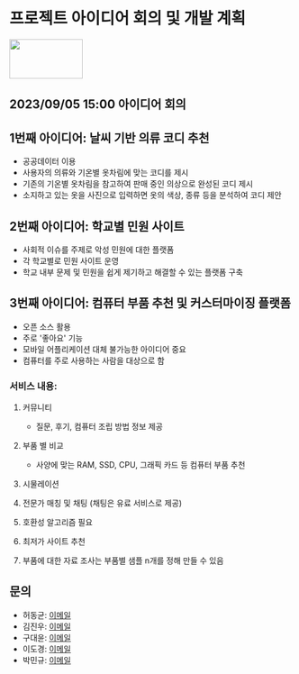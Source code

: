 # 프로젝트 아이디어 회의 및 개발 계획

<img src="https://github.com/donggyunhuh/TeamProject_Flower/blob/main/%EB%A1%9C%EA%B3%A0%20%EC%82%AC%EC%A7%84/%EB%A1%9C%EA%B3%A0%20%EC%98%88%EC%8B%9C.png?raw=true" width="130" height="70"/>

## 2023/09/05 15:00 아이디어 회의

## 1번째 아이디어: 날씨 기반 의류 코디 추천

- 공공데이터 이용
- 사용자의 의류와 기온별 옷차림에 맞는 코디를 제시
- 기존의 기온별 옷차림을 참고하여 판매 중인 의상으로 완성된 코디 제시
- 소지하고 있는 옷을 사진으로 입력하면 옷의 색상, 종류 등을 분석하여 코디 제안

## 2번째 아이디어: 학교별 민원 사이트

- 사회적 이슈를 주제로 악성 민원에 대한 플랫폼
- 각 학교별로 민원 사이트 운영
- 학교 내부 문제 및 민원을 쉽게 제기하고 해결할 수 있는 플랫폼 구축

## 3번째 아이디어: 컴퓨터 부품 추천 및 커스터마이징 플랫폼

- 오픈 소스 활용
- 주로 '좋아요' 기능
- 모바일 어플리케이션 대체 불가능한 아이디어 중요
- 컴퓨터를 주로 사용하는 사람을 대상으로 함

### 서비스 내용:

1. 커뮤니티

   - 질문, 후기, 컴퓨터 조립 방법 정보 제공

2. 부품 별 비교

   - 사양에 맞는 RAM, SSD, CPU, 그래픽 카드 등 컴퓨터 부품 추천

3. 시물레이션

4. 전문가 매칭 및 채팅 (채팅은 유료 서비스로 제공)

5. 호환성 알고리즘 필요

6. 최저가 사이트 추천

7. 부품에 대한 자료 조사는 부품별 샘플 n개를 정해 만들 수 있음

## 문의

- 허동균: [이메일](mailto:yje07052@naver.com)
- 김진우: [이메일](mailto:gjfzmtiq1@naver.com)
- 구대윤: [이메일](mailto:hy010309@naver.com)
- 이도경: [이메일](mailto:hidoky@inu.ac.kr)
- 박민규: [이메일](mailto:qkralsrb5235@naver.com)
